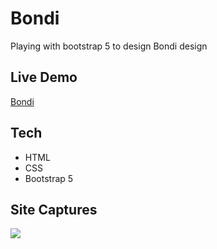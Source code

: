 # Bondi

Playing with bootstrap 5 to design Bondi design

## Live Demo
[Bondi](https://bootstrap-learn-code.vercel.app/)


## Tech

- HTML
- CSS
- Bootstrap 5

## Site Captures

<img src= "https://user-images.githubusercontent.com/92605303/188531391-5b4f53bf-aec9-420b-af94-fc8df13829a8.png">
